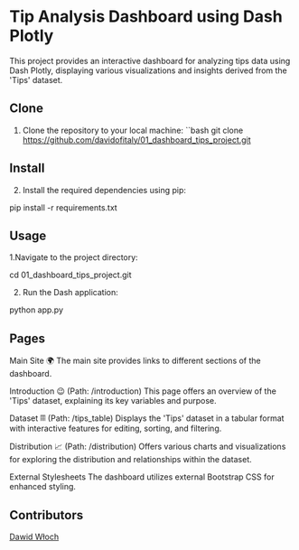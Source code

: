 # Tip Analysis Dashboard using Dash Plotly

This project provides an interactive dashboard for analyzing tips data using Dash Plotly, displaying various visualizations and insights derived from the 'Tips' dataset.


## Clone

1. Clone the repository to your local machine:
``bash
git clone https://github.com/davidofitaly/01_dashboard_tips_project.git

## Install 

2. Install the required dependencies using pip:

pip install -r requirements.txt

## Usage

1.Navigate to the project directory:

cd 01_dashboard_tips_project.git

2. Run the Dash application:

python app.py

## Pages
Main Site 🌍
The main site provides links to different sections of the dashboard.

Introduction 😉 (Path: /introduction)
This page offers an overview of the 'Tips' dataset, explaining its key variables and purpose.

Dataset 𝄜 (Path: /tips_table)
Displays the 'Tips' dataset in a tabular format with interactive features for editing, sorting, and filtering.

Distribution 📈 (Path: /distribution)
Offers various charts and visualizations for exploring the distribution and relationships within the dataset.

External Stylesheets
The dashboard utilizes external Bootstrap CSS for enhanced styling.

## Contributors
[Dawid Włoch](https://github.com/davidofitaly)
